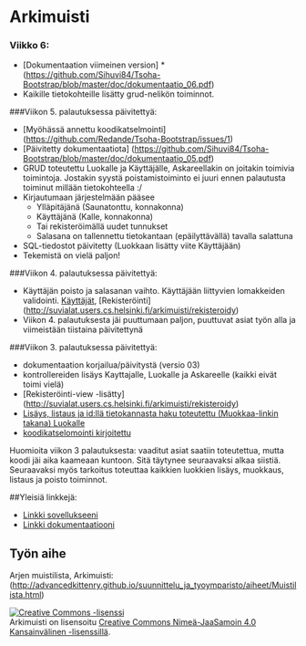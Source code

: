 # Arkimuisti

### Viikko 6:
* [Dokumentaation viimeinen version] * (https://github.com/Sihuvi84/Tsoha-Bootstrap/blob/master/doc/dokumentaatio_06.pdf)
* Kaikille tietokohteille lisätty grud-nelikön toiminnot. 

###Viikon 5. palautuksessa päivitettyä:
* [Myöhässä annettu koodikatselmointi] (https://github.com/Redande/Tsoha-Bootstrap/issues/1)
* [Päivitetty dokumentaatiota] (https://github.com/Sihuvi84/Tsoha-Bootstrap/blob/master/doc/dokumentaatio_05.pdf)
* GRUD toteutettu Luokalle ja Käyttäjälle, Askareellakin on joitakin toimivia toimintoja. Jostakin syystä poistamistoiminto ei juuri ennen palautusta toiminut millään tietokohteella :/
* Kirjautumaan järjestelmään pääsee
  - Ylläpitäjänä (Saunatonttu, konnakonna)
  - Käyttäjänä (Kalle, konnakonna)
  - Tai rekisteröimällä uudet tunnukset
  - Salasana on tallennettu tietokantaan (epäilyttävällä) tavalla salattuna
* SQL-tiedostot päivitetty (Luokkaan lisätty viite Käyttäjään)
* Tekemistä on vielä paljon!

###Viikon 4. palautuksessa päivitettyä:
* Käyttäjän poisto ja salasanan vaihto. Käyttäjään liittyvien lomakkeiden validointi. [Käyttäjät](http://suvialat.users.cs.helsinki.fi/arkimuisti/users), [Rekisteröinti]  (http://suvialat.users.cs.helsinki.fi/arkimuisti/rekisteroidy)
* Viikon 4. palautuksesta jäi puuttumaan paljon, puuttuvat asiat työn alla ja viimeistään tiistaina päivitettynä

###Viikon 3. palautuksessa päivitettyä:
* dokumentaation korjailua/päivitystä (versio 03)
* kontrollereiden lisäys Kayttajalle, Luokalle ja Askareelle (kaikki eivät toimi vielä)
* [Rekisteröinti-view -lisätty] (http://suvialat.users.cs.helsinki.fi/arkimuisti/rekisteroidy)
* [Lisäys, listaus ja id:llä tietokannasta haku toteutettu (Muokkaa-linkin takana) Luokalle](http://suvialat.users.cs.helsinki.fi/arkimuisti/gategories)
* [koodikatselomointi kirjoitettu](https://github.com/kmartesu/OhHa/issues/1)

Huomioita viikon 3 palautuksesta: vaaditut asiat saatiin toteutettua, mutta koodi jäi aika kaameaan kuntoon. Sitä täytynee seuraavaksi alkaa siistiä. Seuraavaksi myös tarkoitus toteuttaa kaikkien luokkien lisäys, muokkaus, listaus ja poisto toiminnot.



##Yleisiä linkkejä:

* [Linkki sovellukseeni](http://suvialat.users.cs.helsinki.fi/arkimuisti)
* [Linkki dokumentaatiooni](https://github.com/Sihuvi84/Tsoha-Bootstrap/tree/master/doc)

## Työn aihe

Arjen muistilista, Arkimuisti:
(http://advancedkittenry.github.io/suunnittelu_ja_tyoymparisto/aiheet/Muistilista.html) 

<a rel="license" href="http://creativecommons.org/licenses/by-sa/4.0/"><img alt="Creative Commons -lisenssi" style="border-width:0" src="https://i.creativecommons.org/l/by-sa/4.0/80x15.png" /></a><br /><span xmlns:dct="http://purl.org/dc/terms/" property="dct:title">Arkimuisti</span> on lisensoitu <a rel="license" href="http://creativecommons.org/licenses/by-sa/4.0/">Creative Commons Nimeä-JaaSamoin 4.0 Kansainvälinen -lisenssillä</a>.
